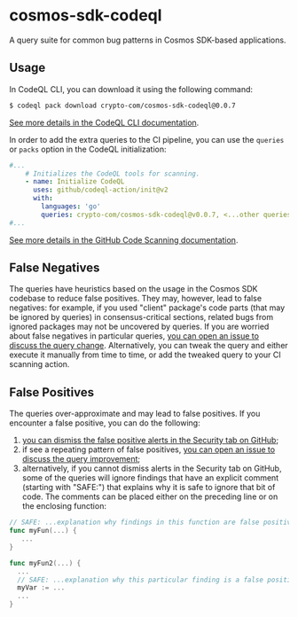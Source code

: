 # cosmos-sdk-codeql
A query suite for common bug patterns in Cosmos SDK-based applications.

## Usage
In CodeQL CLI, you can download it using the following command:

```bash
$ codeql pack download crypto-com/cosmos-sdk-codeql@0.0.7
```

[See more details in the CodeQL CLI documentation](https://codeql.github.com/docs/codeql-cli/publishing-and-using-codeql-packs/).

In order to add the extra queries to the CI pipeline, you can use the `queries` or `packs` option in the CodeQL initialization:

```yaml
#...
    # Initializes the CodeQL tools for scanning.
    - name: Initialize CodeQL
      uses: github/codeql-action/init@v2
      with:
        languages: 'go'
        queries: crypto-com/cosmos-sdk-codeql@v0.0.7, <...other queries...>
#...
```

[See more details in the GitHub Code Scanning documentation](https://docs.github.com/en/code-security/code-scanning/automatically-scanning-your-code-for-vulnerabilities-and-errors/configuring-code-scanning#running-additional-queries).

## False Negatives
The queries have heuristics based on the usage in the Cosmos SDK codebase to reduce false positives.
They may, however, lead to false negatives: for example, if you used "client" package's code parts (that may be ignored by queries)
in consensus-critical sections, related bugs from ignored packages may not be uncovered by queries.
If you are worried about false negatives in particular queries, [you can open an issue to discuss the query change](https://github.com/crypto-com/cosmos-sdk-codeql/issues/new).
Alternatively, you can tweak the query and either execute it manually from time to time, or add the tweaked query to your CI scanning action.

## False Positives
The queries over-approximate and may lead to false positives. If you encounter a false positive, you can do the following:

1. [you can dismiss the false positive alerts in the Security tab on GitHub](https://docs.github.com/en/code-security/code-scanning/automatically-scanning-your-code-for-vulnerabilities-and-errors/managing-code-scanning-alerts-for-your-repository#dismissing--alerts);
2. if see a repeating pattern of false positives, [you can open an issue to discuss the query improvement](https://github.com/crypto-com/cosmos-sdk-codeql/issues/new);
3. alternatively, if you cannot dismiss alerts in the Security tab on GitHub, 
some of the queries will ignore findings that have an explicit comment (starting with "SAFE:")
that explains why it is safe to ignore that bit of code. The comments can be placed either on the preceding line or on the enclosing function:

```go
// SAFE: ...explanation why findings in this function are false positives...
func myFun(...) {
   ...
}

func myFun2(...) {
  ...
  // SAFE: ...explanation why this particular finding is a false positive...
  myVar := ...
  ...
}
```
